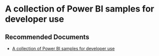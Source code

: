   <properties
	pageTitle="sample - csharp code for development"
	description="sample - csharp code for development"
	service="microsoft.PowerBIDedicated"
	resource="capacities"
	authors="pjfreitas"
	ms.author="pfreitas"	
	displayOrder="500"
	selfHelpType="generic"
	supportTopicIds="32628150"
	productPesIds="16334"
	cloudEnvironments="public, MoonCake, fairfax" 
	articleId="6cbfa115-97d6-9838-e100-515e64acfa7f"
/>

# A collection of Power BI samples for developer use

## **Recommended Documents**

* [A collection of Power BI samples for developer use](https://github.com/Microsoft/PowerBI-developer-samples)
